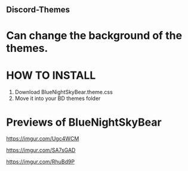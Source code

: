 ## Discord-Themes

# Can change the background of the themes.

# HOW TO INSTALL
1) Download BlueNightSkyBear.theme.css
2) Move it into your BD themes folder

# Previews of BlueNightSkyBear

https://imgur.com/Ugc4WCM

https://imgur.com/SA7sGAD

https://imgur.com/RhuBd9P
